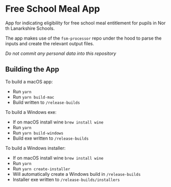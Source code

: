 # Free School Meal App

App for indicating eligibility for free school meal entitlement for pupils in North Lanarkshire Schools.

The app makes use of the `fsm-processor` repo under the hood to parse the inputs and create the relevant output files.

*Do not commit any personal data into this repository*

## Building the App
To build a macOS app:

* Run `yarn`
* Run `yarn build-mac`
* Build written to `/release-builds`

To build a Windows exe:

* If on macOS install wine `brew install wine`
* Run `yarn`
* Run `yarn build-windows`
* Build exe written to `/release-builds`

To build a Windows installer:

* If on macOS install wine `brew install wine`
* Run `yarn`
* Run `yarn create-installer`
* Will automatically create a Windows build in `/release-builds`
* Installer exe written to `/release-builds/installers`


